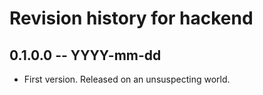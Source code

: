 # Revision history for hackend

## 0.1.0.0 -- YYYY-mm-dd

* First version. Released on an unsuspecting world.
